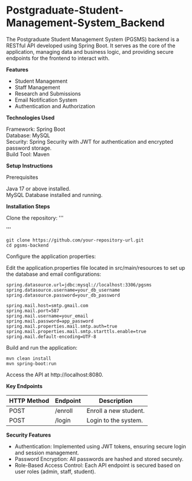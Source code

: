 # Postgraduate-Student-Management-System_Backend
The Postgraduate Student Management System (PGSMS) backend is a RESTful API developed using Spring Boot. It serves as the core of the application, managing data and business logic, and providing secure endpoints for the frontend to interact with.

__Features__

- Student Management
- Staff Management
- Research and Submissions
- Email Notification System
- Authentication and Authorization

__Technologies Used__

 Framework: Spring Boot <br>
 Database: MySQL <br>
 Security: Spring Security with JWT for authentication and encrypted password storage. <br>
 Build Tool: Maven <br>

__Setup Instructions__

Prerequisites

Java 17 or above installed. <br>
MySQL Database installed and running. <br>

__Installation Steps__

Clone the repository:
'''

'''
```
git clone https://github.com/your-repository-url.git
cd pgsms-backend
```

Configure the application properties:

Edit the application.properties file located in src/main/resources to set up the database and email configurations:

```
spring.datasource.url=jdbc:mysql://localhost:3306/pgsms
spring.datasource.username=your_db_username
spring.datasource.password=your_db_password

spring.mail.host=smtp.gmail.com
spring.mail.port=587
spring.mail.username=your_email
spring.mail.password=app_password
spring.mail.properties.mail.smtp.auth=true
spring.mail.properties.mail.smtp.starttls.enable=true
spring.mail.default-encoding=UTF-8
```

Build and run the application:

```
mvn clean install
mvn spring-boot:run
```

Access the API at http://localhost:8080.

__Key Endpoints__

| HTTP Method   | Endpoint      | Description |
| ------------- | ------------- | ----------- |
| POST          | /enroll       | Enroll a new student. |
| POST          | /login  | Login to the system. |

__Security Features__

- Authentication:
Implemented using JWT tokens, ensuring secure login and session management.<br>
- Password Encryption:
All passwords are hashed and stored securely.<br>
- Role-Based Access Control:
Each API endpoint is secured based on user roles (admin, staff, student).<br>

